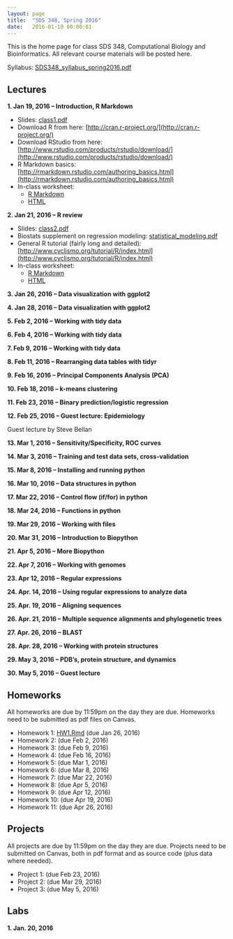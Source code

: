 ```yaml
---
layout: page
title:  "SDS 348, Spring 2016"
date:   2016-01-10 00:00:01
---
```

This is the home page for class SDS 348, Computational Biology and Bioinformatics. All relevant course materials will be posted here.

Syllabus: [SDS348_syllabus_spring2016.pdf](/classes/SDS348/SDS348_syllabus_spring2016.pdf)

## Lectures
**1. Jan 19, 2016 – Introduction, R Markdown**

* Slides: [class1.pdf](/classes/SDS348/2016_spring/slides/class1.pdf) 
* Download R from here: [http://cran.r-project.org/](http://cran.r-project.org/)
* Download RStudio from here: [http://www.rstudio.com/products/rstudio/download/](http://www.rstudio.com/products/rstudio/download/)
* R Markdown basics: [http://rmarkdown.rstudio.com/authoring_basics.html](http://rmarkdown.rstudio.com/authoring_basics.html) 
* In-class worksheet:
    - [R Markdown](/classes/SDS348/2016_spring/worksheets/class1.Rmd)
    - [HTML](/classes/SDS348/2016_spring/worksheets/class1.html)
    
**2. Jan 21, 2016 – R review**

* Slides: [class2.pdf](/classes/SDS348/2016_spring/slides/class2.pdf) 
* Biostats supplement on regression modeling: [statistical_modeling.pdf](/classes/SDS348/statistical_modeling.pdf)
* General R tutorial (fairly long and detailed): [http://www.cyclismo.org/tutorial/R/index.html](http://www.cyclismo.org/tutorial/R/index.html)
* In-class worksheet:
    - [R Markdown](/classes/SDS348/2016_spring/worksheets/class2.Rmd)
    - [HTML](/classes/SDS348/2016_spring/worksheets/class2.html)


**3. Jan 26, 2016 – Data visualization with ggplot2**

**4. Jan 28, 2016 – Data visualization with ggplot2**

**5. Feb 2, 2016 – Working with tidy data**
    
**6. Feb 4, 2016 – Working with tidy data**    

**7. Feb 9, 2016 – Working with tidy data**    

**8. Feb 11, 2016 – Rearranging data tables with tidyr**    

**9. Feb 16, 2016 – Principal Components Analysis (PCA)**    

**10. Feb 18, 2016 – k-means clustering**

**11. Feb 23, 2016 – Binary prediction/logistic regression**

**12. Feb 25, 2016 – Guest lecture: Epidemiology**

Guest lecture by Steve Bellan

**13. Mar 1, 2016 – Sensitivity/Specificity, ROC curves**

**14. Mar 3, 2016 – Training and test data sets, cross-validation**

**15. Mar 8, 2016 – Installing and running python**

**16. Mar 10, 2016 – Data structures in python**

**17. Mar 22, 2016 – Control flow (if/for) in python**

**18. Mar 24, 2016 – Functions in python**

**19. Mar 29, 2016 – Working with files**

**20. Mar 31, 2016 – Introduction to Biopython**

**21. Apr 5, 2016 – More Biopython**

**22. Apr 7, 2016 – Working with genomes**

**23. Apr 12, 2016 – Regular expressions**

**24. Apr. 14, 2016 – Using regular expressions to analyze data**

**25. Apr. 19, 2016 – Aligning sequences**
	
**26. Apr. 21, 2016 – Multiple sequence alignments and phylogenetic trees**

**27. Apr. 26, 2016 – BLAST**

**28. Apr. 28, 2016 – Working with protein structures**

**29. May 3, 2016 – PDB’s, protein structure, and dynamics**

**30. May 5, 2016 – Guest lecture**


## Homeworks

All homeworks are due by 11:59pm on the day they are due. Homeworks need to be submitted as pdf files on Canvas.

- Homework 1: [HW1.Rmd](/classes/SDS348/2016_spring/homeworks/HW1.Rmd) (due Jan 26, 2016) 
- Homework 2: (due Feb 2, 2016) 
- Homework 3: (due Feb 9, 2016) 
- Homework 4: (due Feb 16, 2016)
- Homework 5: (due Mar 1, 2016)
- Homework 6: (due Mar 8, 2016)
- Homework 7: (due Mar 22, 2016)
- Homework 8: (due Apr 5, 2016)
- Homework 9: (due Apr 12, 2016)
- Homework 10: (due Apr 19, 2016)
- Homework 11: (due Apr 26, 2016)  

## Projects

All projects are due by 11:59pm on the day they are due. Projects need to be submitted on Canvas, both in pdf format and as source code (plus data where needed).

- Project 1: (due Feb 23, 2016)
- Project 2: (due Mar 29, 2016)
- Project 3: (due May 5, 2016)

## Labs

**1. Jan. 20, 2016**
